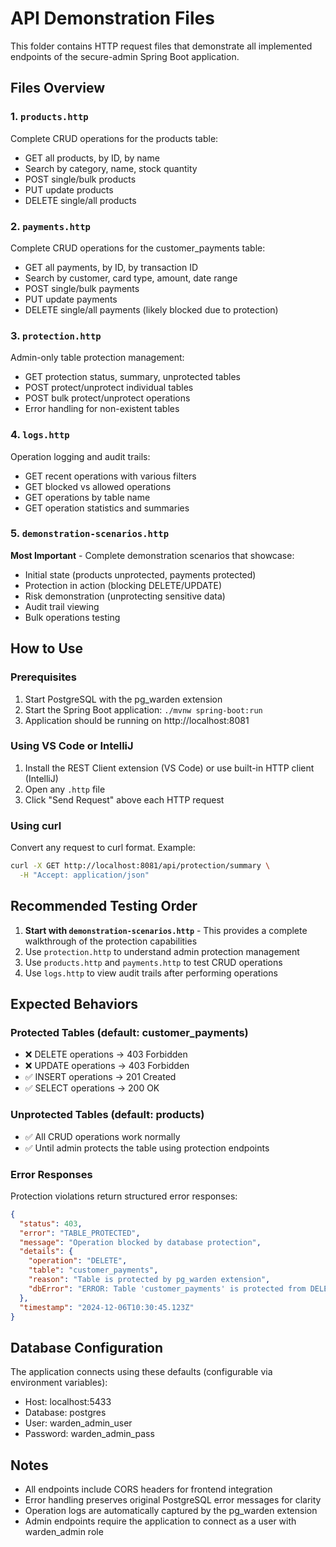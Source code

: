 # API Demonstration Files

This folder contains HTTP request files that demonstrate all implemented endpoints of the secure-admin Spring Boot application.

## Files Overview

### 1. `products.http`
Complete CRUD operations for the products table:
- GET all products, by ID, by name
- Search by category, name, stock quantity
- POST single/bulk products
- PUT update products
- DELETE single/all products

### 2. `payments.http`
Complete CRUD operations for the customer_payments table:
- GET all payments, by ID, by transaction ID
- Search by customer, card type, amount, date range
- POST single/bulk payments
- PUT update payments
- DELETE single/all payments (likely blocked due to protection)

### 3. `protection.http`
Admin-only table protection management:
- GET protection status, summary, unprotected tables
- POST protect/unprotect individual tables
- POST bulk protect/unprotect operations
- Error handling for non-existent tables

### 4. `logs.http`
Operation logging and audit trails:
- GET recent operations with various filters
- GET blocked vs allowed operations
- GET operations by table name
- GET operation statistics and summaries

### 5. `demonstration-scenarios.http`
**Most Important** - Complete demonstration scenarios that showcase:
- Initial state (products unprotected, payments protected)
- Protection in action (blocking DELETE/UPDATE)
- Risk demonstration (unprotecting sensitive data)
- Audit trail viewing
- Bulk operations testing

## How to Use

### Prerequisites
1. Start PostgreSQL with the pg_warden extension
2. Start the Spring Boot application: `./mvnw spring-boot:run`
3. Application should be running on http://localhost:8081

### Using VS Code or IntelliJ
1. Install the REST Client extension (VS Code) or use built-in HTTP client (IntelliJ)
2. Open any `.http` file
3. Click "Send Request" above each HTTP request

### Using curl
Convert any request to curl format. Example:
```bash
curl -X GET http://localhost:8081/api/protection/summary \
  -H "Accept: application/json"
```

## Recommended Testing Order

1. **Start with `demonstration-scenarios.http`** - This provides a complete walkthrough of the protection capabilities
2. Use `protection.http` to understand admin protection management
3. Use `products.http` and `payments.http` to test CRUD operations
4. Use `logs.http` to view audit trails after performing operations

## Expected Behaviors

### Protected Tables (default: customer_payments)
- ❌ DELETE operations → 403 Forbidden
- ❌ UPDATE operations → 403 Forbidden
- ✅ INSERT operations → 201 Created
- ✅ SELECT operations → 200 OK

### Unprotected Tables (default: products)
- ✅ All CRUD operations work normally
- ✅ Until admin protects the table using protection endpoints

### Error Responses
Protection violations return structured error responses:
```json
{
  "status": 403,
  "error": "TABLE_PROTECTED",
  "message": "Operation blocked by database protection",
  "details": {
    "operation": "DELETE",
    "table": "customer_payments",
    "reason": "Table is protected by pg_warden extension",
    "dbError": "ERROR: Table 'customer_payments' is protected from DELETE operations"
  },
  "timestamp": "2024-12-06T10:30:45.123Z"
}
```

## Database Configuration

The application connects using these defaults (configurable via environment variables):
- Host: localhost:5433
- Database: postgres
- User: warden_admin_user
- Password: warden_admin_pass

## Notes

- All endpoints include CORS headers for frontend integration
- Error handling preserves original PostgreSQL error messages for clarity
- Operation logs are automatically captured by the pg_warden extension
- Admin endpoints require the application to connect as a user with warden_admin role